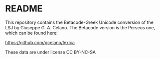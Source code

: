 # README

This repository contains the Betacode-Greek Unicode conversion of the LSJ by Giuseppe G. A. Celano. The Betacode version is the Perseus one, which can be found here:

https://github.com/gcelano/lexica

These data are under license CC BY-NC-SA 
